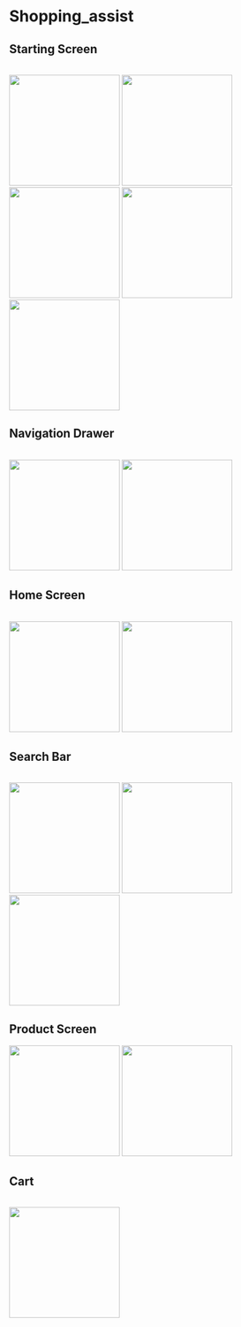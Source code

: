 # Shopping_assist
<h2>Starting Screen</h2>
<br/>
<img src = "screenshots/Screenshot_20200430-214337.png" width="200">
<img src = "screenshots/Screenshot_20200430-214347.png" width="200">
<img src = "screenshots/Screenshot_20200430-214434.png" width="200">
<img src = "screenshots/Screenshot_20200430-214439.png" width="200">
<img src = "screenshots/Screenshot_20200430-214443.png" width="200">
<br/>
<h2>Navigation Drawer</h2>
<br/>
<img src = "screenshots/Screenshot_20200430-214515.png" width="200">
<img src = "screenshots/Screenshot_20200430-214538.png" width="200">
<br/>
<h2>Home Screen</h2>
<br/>
<img src = "screenshots/Screenshot_20200430-214546.png" width="200">
<img src = "screenshots/Screenshot_20200430-214631.png" width="200">
<br/>
<h2>Search Bar</h2>
<br/>
<img src = "screenshots/Screenshot_20200430-214648.png" width="200">
<img src = "screenshots/Screenshot_20200430-214700.png" width="200">
<img src = "screenshots/Screenshot_20200430-214725.png" width="200">
<br/>
<h2>Product Screen</h2>
<img src = "screenshots/Screenshot_20200430-214804.png" width="200">
<img src = "screenshots/Screenshot_20200430-214822.png" width="200">
<br/>
<h2>Cart</h2>
<br/>
<img src = "screenshots/Screenshot_20200430-214854.png" width="200">
